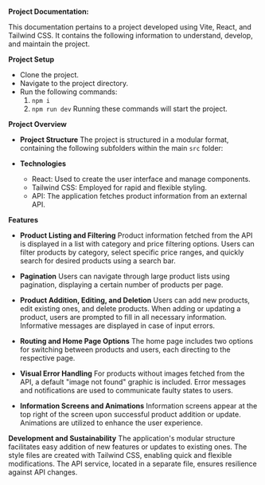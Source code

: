 
**Project Documentation:**

This documentation pertains to a project developed using Vite, React, and Tailwind CSS. It contains the following information to understand, develop, and maintain the project.

**Project Setup**
- Clone the project.
- Navigate to the project directory.
- Run the following commands:
    1. `npm i`
    2. `npm run dev`
    Running these commands will start the project.

**Project Overview**
- **Project Structure**
  The project is structured in a modular format, containing the following subfolders within the main `src` folder:

- **Technologies**
  - React: Used to create the user interface and manage components.
  - Tailwind CSS: Employed for rapid and flexible styling.
  - API: The application fetches product information from an external API.

**Features**
- **Product Listing and Filtering**
  Product information fetched from the API is displayed in a list with category and price filtering options. Users can filter products by category, select specific price ranges, and quickly search for desired products using a search bar.

- **Pagination**
  Users can navigate through large product lists using pagination, displaying a certain number of products per page.

- **Product Addition, Editing, and Deletion**
  Users can add new products, edit existing ones, and delete products. When adding or updating a product, users are prompted to fill in all necessary information. Informative messages are displayed in case of input errors.

- **Routing and Home Page Options**
  The home page includes two options for switching between products and users, each directing to the respective page.

- **Visual Error Handling**
  For products without images fetched from the API, a default "image not found" graphic is included. Error messages and notifications are used to communicate faulty states to users.

- **Information Screens and Animations**
  Information screens appear at the top right of the screen upon successful product addition or update. Animations are utilized to enhance the user experience.

**Development and Sustainability**
The application's modular structure facilitates easy addition of new features or updates to existing ones. The style files are created with Tailwind CSS, enabling quick and flexible modifications. The API service, located in a separate file, ensures resilience against API changes.

